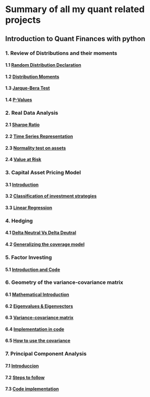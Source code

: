 # Summary of all my quant related projects

## Introduction to Quant Finances with python
  ### 1. Review of Distributions and their moments
  #### 1.1 [Random Distribution Declaration](https://github.com/nachoddiaz/Quant/blob/main/2024%20python%20for%20trading/README.md#11-to-declare-random-distributions)
  #### 1.2 [Distribution Moments](https://github.com/nachoddiaz/Quant/blob/main/2024%20python%20for%20trading/README.md#12--moments)
  #### 1.3 [Jarque-Bera Test](https://github.com/nachoddiaz/Quant/blob/main/2024%20python%20for%20trading/README.md#13-jarque-bera-test)
  #### 1.4 [P-Values](https://github.com/nachoddiaz/Quant/blob/main/2024%20python%20for%20trading/README.md#14-p-values)

  ### 2. Real Data Analysis
  #### 2.1 [Sharpe Ratio](https://github.com/nachoddiaz/Quant/blob/main/2024%20python%20for%20trading/README.md#21-sharpe-ratio)
  #### 2.2 [Time Series Representation](https://github.com/nachoddiaz/Quant/blob/main/2024%20python%20for%20trading/README.md#22-time-series-representation)
  #### 2.3 [Normality test on assets](https://github.com/nachoddiaz/Quant/blob/main/2024%20python%20for%20trading/README.md#23-normality-test-on-all-assets)
  #### 2.4 [Value at Risk](https://github.com/nachoddiaz/Quant/tree/main/2024%20python%20for%20trading#24-value-at-risk)
  
  ### 3. Capital Asset Pricing Model
  #### 3.1 [Introduction](https://github.com/nachoddiaz/Quant/tree/main/2024%20python%20for%20trading#31-introduction)
  #### 3.2 [Classification of investment strategies](https://github.com/nachoddiaz/Quant/tree/main/2024%20python%20for%20trading#32-classification-of-investment-strategies)
  #### 3.3 [Linear Regression](https://github.com/nachoddiaz/Quant/blob/main/2024%20python%20for%20trading/README.md#33-linear-regression)


  ### 4. Hedging
  #### 4.1 [Delta Neutral Vs Delta Deutral](https://github.com/nachoddiaz/Quant/blob/main/2024%20python%20for%20trading/README.md#41-beta-neutral-vs-delta-neutral)
  #### 4.2 [Generalizing the coverage model](https://github.com/nachoddiaz/Quant/blob/main/2024%20python%20for%20trading/README.md#42-generalizing-the-coverage-model)

  
  ### 5. Factor Investing
  #### 5.1 [Introduction and Code](https://github.com/nachoddiaz/Quant/blob/main/2024%20python%20for%20trading/README.md#51-introduction)


  ### 6. Geometry of the variance-covariance matrix
  #### 6.1 [Mathematical Introduction](https://github.com/nachoddiaz/Quant/blob/main/2024%20python%20for%20trading/README.md#61-mathematical-introduction)
  #### 6.2 [Eigenvalues & Eigenvectors](https://github.com/nachoddiaz/Quant/blob/main/2024%20python%20for%20trading/README.md#62-eigenvalues--eigenvectors)
  #### 6.3 [Variance-covariance matrix](https://github.com/nachoddiaz/Quant/blob/main/2024%20python%20for%20trading/README.md#63-variance-covariance-matrix)
  #### 6.4 [Implementation in code](https://github.com/nachoddiaz/Quant/blob/main/2024%20python%20for%20trading/README.md#64-implementation-in-code)
  #### 6.5 [How to use the covariance](https://github.com/nachoddiaz/Quant/blob/main/2024%20python%20for%20trading/README.md#65-how-to-use-the-covariance)


  ### 7. Principal Component Analysis
  #### 7.1 [Introduccion](https://github.com/nachoddiaz/Quant/blob/main/2024%20python%20for%20trading/README.md#71-introduccion)
  #### 7.2 [Steps to follow](https://github.com/nachoddiaz/Quant/blob/main/2024%20python%20for%20trading/README.md#72-steps-to-follow)
  #### 7.3 [Code implementation](https://github.com/nachoddiaz/Quant/blob/main/2024%20python%20for%20trading/README.md#73-code-implementation)
    
  
##
##
